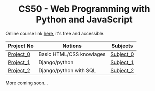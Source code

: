 <h1 align="center">
	CS50 - Web Programming with Python and JavaScript
</h1>

Online course link [here](https://cs50.harvard.edu/web/2020/), it's free and accessible.

| Project No | Notions | Subjects |
|----------|----------|----------|
| [Project_0](Project_0/) | Basic HTML/CSS knowlages | [Subject_0](https://cs50.harvard.edu/web/2020/projects/0/search/) |
| [Project_1](Project_1/) | Django/python | [Subject_1](https://cs50.harvard.edu/web/2020/projects/1/wiki/) |
| [Project_2](Project_2/) | Django/python with SQL | [Subject_2](https://cs50.harvard.edu/web/2020/projects/2/commerce/) |

More coming soon...

